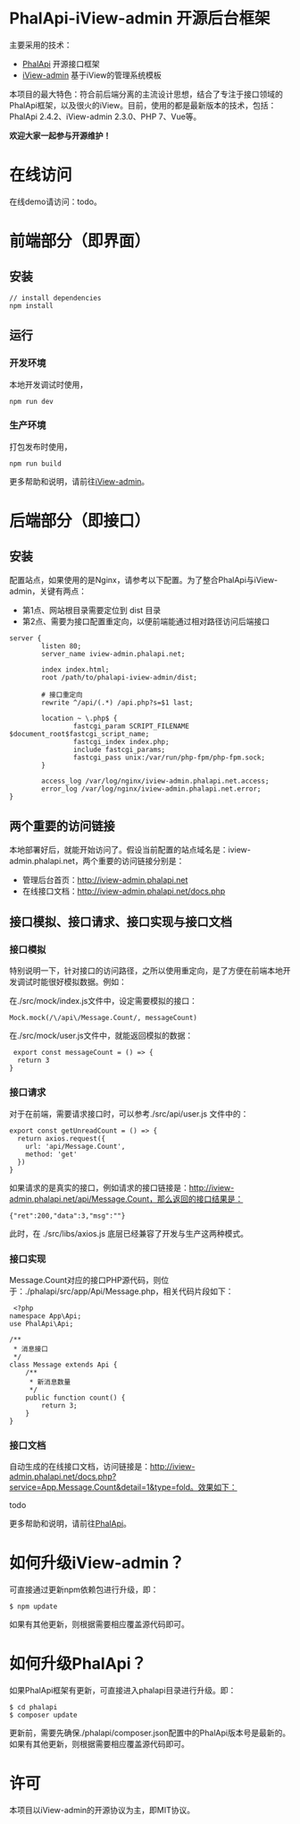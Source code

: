 # PhalApi-iView-admin 开源后台框架

主要采用的技术：

 + [PhalApi](https://github.com/phalapi/phalapi) 开源接口框架 
 + [iView-admin](https://github.com/iview/iview-admin) 基于iView的管理系统模板 

本项目的最大特色：符合前后端分离的主流设计思想，结合了专注于接口领域的PhalApi框架，以及很火的iView。目前，使用的都是最新版本的技术，包括：PhalApi 2.4.2、iView-admin 2.3.0、PHP 7、Vue等。  

**欢迎大家一起参与开源维护！**

# 在线访问

在线demo请访问：todo。

# 前端部分（即界面）

## 安装
```
// install dependencies
npm install
```

## 运行

### 开发环境
本地开发调试时使用，
```
npm run dev
```

### 生产环境
打包发布时使用，
```
npm run build
```

更多帮助和说明，请前往[iView-admin](https://github.com/iview/iview-admin)。

# 后端部分（即接口）

## 安装

配置站点，如果使用的是Nginx，请参考以下配置。为了整合PhalApi与iView-admin，关键有两点：  

 + 第1点、网站根目录需要定位到 dist 目录
 + 第2点、需要为接口配置重定向，以便前端能通过相对路径访问后端接口

```
server {
        listen 80;
        server_name iview-admin.phalapi.net;

        index index.html;
        root /path/to/phalapi-iview-admin/dist;

        # 接口重定向
        rewrite ^/api/(.*) /api.php?s=$1 last;

        location ~ \.php$ {
                fastcgi_param SCRIPT_FILENAME $document_root$fastcgi_script_name;
                fastcgi_index index.php;
                include fastcgi_params;
                fastcgi_pass unix:/var/run/php-fpm/php-fpm.sock;
        }

        access_log /var/log/nginx/iview-admin.phalapi.net.access;
        error_log /var/log/nginx/iview-admin.phalapi.net.error;
}
```

## 两个重要的访问链接

本地部署好后，就能开始访问了。假设当前配置的站点域名是：iview-admin.phalapi.net，两个重要的访问链接分别是：

 + 管理后台首页：http://iview-admin.phalapi.net
 + 在线接口文档：http://iview-admin.phalapi.net/docs.php

## 接口模拟、接口请求、接口实现与接口文档

### 接口模拟

特别说明一下，针对接口的访问路径，之所以使用重定向，是了方便在前端本地开发调试时能很好模拟数据。例如：

在./src/mock/index.js文件中，设定需要模拟的接口：
```
Mock.mock(/\/api\/Message.Count/, messageCount)
```
在./src/mock/user.js文件中，就能返回模拟的数据：
```
 export const messageCount = () => {
  return 3
}
```

### 接口请求

对于在前端，需要请求接口时，可以参考./src/api/user.js 文件中的：
```
export const getUnreadCount = () => {
  return axios.request({
    url: 'api/Message.Count',
    method: 'get'
  })
}
```


如果请求的是真实的接口，例如请求的接口链接是：http://iview-admin.phalapi.net/api/Message.Count，那么返回的接口结果是：
```
{"ret":200,"data":3,"msg":""}
```

此时，在 ./src/libs/axios.js 底层已经兼容了开发与生产这两种模式。 

### 接口实现

Message.Count对应的接口PHP源代码，则位于：./phalapi/src/app/Api/Message.php，相关代码片段如下：
```
 <?php
namespace App\Api;
use PhalApi\Api;

/**
 * 消息接口
 */
class Message extends Api {
    /**
     * 新消息数量
     */
    public function count() {
        return 3;
    }
}    
```

### 接口文档

自动生成的在线接口文档，访问链接是：http://iview-admin.phalapi.net/docs.php?service=App.Message.Count&detail=1&type=fold。效果如下：  

todo


更多帮助和说明，请前往[PhalApi](https://github.com/phalapi/phalapi)。

# 如何升级iView-admin？

可直接通过更新npm依赖包进行升级，即：
```
$ npm update
```

如果有其他更新，则根据需要相应覆盖源代码即可。

# 如何升级PhalApi？

如果PhalApi框架有更新，可直接进入phalapi目录进行升级。即：
```
$ cd phalapi
$ composer update
```

更新前，需要先确保./phalapi/composer.json配置中的PhalApi版本号是最新的。如果有其他更新，则根据需要相应覆盖源代码即可。

# 许可

本项目以iView-admin的开源协议为主，即MIT协议。

